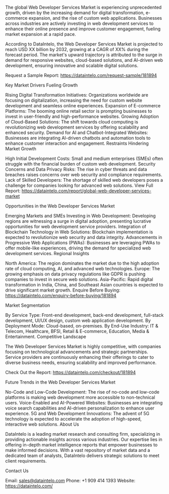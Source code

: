 The global Web Developer Services Market is experiencing unprecedented growth, driven by the increasing demand for digital transformation, e-commerce expansion, and the rise of custom web applications. Businesses across industries are actively investing in web development services to enhance their online presence and improve customer engagement, fueling market expansion at a rapid pace.

According to DataIntelo, the Web Developer Services Market is projected to reach USD XX billion by 2032, growing at a CAGR of XX% during the forecast period. The market's upward trajectory is attributed to the surge in demand for responsive websites, cloud-based solutions, and AI-driven web development, ensuring innovative and scalable digital solutions.

Request a Sample Report: https://dataintelo.com/request-sample/181894

Key Market Drivers Fueling Growth

Rising Digital Transformation Initiatives: Organizations worldwide are focusing on digitalization, increasing the need for custom website development and seamless online experiences.
Expansion of E-commerce Platforms: The booming online retail sector is prompting businesses to invest in user-friendly and high-performance websites.
Growing Adoption of Cloud-Based Solutions: The shift towards cloud computing is revolutionizing web development services by offering scalability and enhanced security.
Demand for AI and Chatbot-Integrated Websites: Businesses are integrating AI-driven chatbots and automation tools to enhance customer interaction and engagement.
Restraints Hindering Market Growth

High Initial Development Costs: Small and medium enterprises (SMEs) often struggle with the financial burden of custom web development.
Security Concerns and Data Privacy Risks: The rise in cyber threats and data breaches raises concerns over web security and compliance requirements.
Lack of Skilled Developers: The shortage of skilled web developers poses a challenge for companies looking for advanced web solutions.
View Full Report: https://dataintelo.com/report/global-web-developer-services-market

Opportunities in the Web Developer Services Market

Emerging Markets and SMEs Investing in Web Development: Developing regions are witnessing a surge in digital adoption, presenting lucrative opportunities for web development service providers.
Integration of Blockchain Technology in Web Solutions: Blockchain implementation is expected to revolutionize web security and data integrity.
Advancements in Progressive Web Applications (PWAs): Businesses are leveraging PWAs to offer mobile-like experiences, driving the demand for specialized web development services.
Regional Insights

North America: The region dominates the market due to the high adoption rate of cloud computing, AI, and advanced web technologies.
Europe: The growing emphasis on data privacy regulations like GDPR is pushing companies to invest in secure web solutions.
Asia-Pacific: Rapid digital transformation in India, China, and Southeast Asian countries is expected to drive significant market growth.
Enquire Before Buying: https://dataintelo.com/enquiry-before-buying/181894

Market Segmentation

By Service Type: Front-end development, back-end development, full-stack development, UI/UX design, custom web application development.
By Deployment Mode: Cloud-based, on-premises.
By End-Use Industry: IT & Telecom, Healthcare, BFSI, Retail & E-commerce, Education, Media & Entertainment.
Competitive Landscape

The Web Developer Services Market is highly competitive, with companies focusing on technological advancements and strategic partnerships. Service providers are continuously enhancing their offerings to cater to diverse business needs, ensuring scalability and improved performance.

Check Out the Report: https://dataintelo.com/checkout/181894

Future Trends in the Web Developer Services Market

No-Code and Low-Code Development: The rise of no-code and low-code platforms is making web development more accessible to non-technical users.
Voice-Enabled and AI-Powered Websites: Businesses are integrating voice search capabilities and AI-driven personalization to enhance user experience.
5G and Web Development Innovations: The advent of 5G technology is expected to accelerate the adoption of high-speed, interactive web solutions.
About Us

DataIntelo is a leading market research and consulting firm, specializing in providing actionable insights across various industries. Our expertise lies in offering in-depth market intelligence reports that empower businesses to make informed decisions. With a vast repository of market data and a dedicated team of analysts, DataIntelo delivers strategic solutions to meet client requirements.

Contact Us

Email: sales@dataintelo.com
Phone: +1 909 414 1393
Website: https://dataintelo.com/
